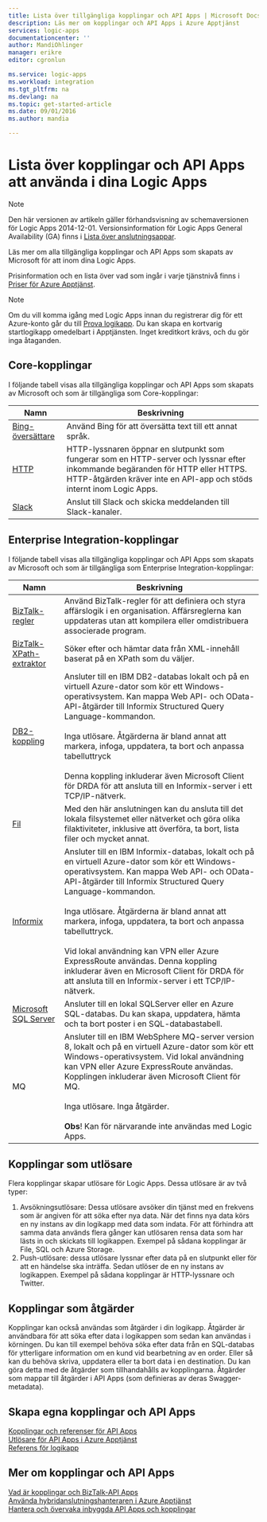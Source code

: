 ```yaml
---
title: Lista över tillgängliga kopplingar och API Apps | Microsoft Docs
description: Läs mer om kopplingar och API Apps i Azure Apptjänst
services: logic-apps
documentationcenter: ''
author: MandiOhlinger
manager: erikre
editor: cgronlun

ms.service: logic-apps
ms.workload: integration
ms.tgt_pltfrm: na
ms.devlang: na
ms.topic: get-started-article
ms.date: 09/01/2016
ms.author: mandia

---
```

# Lista över kopplingar och API Apps att använda i dina Logic Apps
> [!NOTE]
> Den här versionen av artikeln gäller förhandsvisning av schemaversionen för Logic Apps 2014-12-01. Versionsinformation för Logic Apps General Availability (GA) finns i [Lista över anslutningsappar](../connectors/apis-list.md).
> 
> 

Läs mer om alla tillgängliga kopplingar och API Apps som skapats av Microsoft för att inom dina Logic Apps.

Prisinformation och en lista över vad som ingår i varje tjänstnivå finns i [Priser för Azure Apptjänst](https://azure.microsoft.com/pricing/details/app-service/).

> [!NOTE]
> Om du vill komma igång med Logic Apps innan du registrerar dig för ett Azure-konto går du till [Prova logikapp](https://tryappservice.azure.com/?appservice=logic). Du kan skapa en kortvarig startlogikapp omedelbart i Apptjänsten. Inget kreditkort krävs, och du gör inga åtaganden.
> 
> 

## Core-kopplingar
I följande tabell visas alla tillgängliga kopplingar och API Apps som skapats av Microsoft och som är tillgängliga som Core-kopplingar:

| Namn | Beskrivning |
| --- | --- |
| [Bing-översättare](https://azure.microsoft.com/marketplace/partners/bing/microsofttranslator/) |Använd Bing för att översätta text till ett annat språk. |
| [HTTP](app-service-logic-connector-http.md) |HTTP-lyssnaren öppnar en slutpunkt som fungerar som en HTTP-server och lyssnar efter inkommande begäranden för HTTP eller HTTPS. HTTP-åtgärden kräver inte en API-app och stöds internt inom Logic Apps. |
| [Slack](app-service-logic-connector-slack.md) |Anslut till Slack och skicka meddelanden till Slack-kanaler. |

## Enterprise Integration-kopplingar
I följande tabell visas alla tillgängliga kopplingar och API Apps som skapats av Microsoft och som är tillgängliga som Enterprise Integration-kopplingar:

| Namn | Beskrivning |
| --- | --- |
| [BizTalk-regler](app-service-logic-use-biztalk-rules.md) |Använd BizTalk-regler för att definiera och styra affärslogik i en organisation. Affärsreglerna kan uppdateras utan att kompilera eller omdistribuera associerade program. |
| [BizTalk-XPath-extraktor](app-service-logic-xpath-extract.md) |Söker efter och hämtar data från XML-innehåll baserat på en XPath som du väljer. |
| [DB2-koppling](app-service-logic-connector-db2.md) |Ansluter till en IBM DB2-databas lokalt och på en virtuell Azure-dator som kör ett Windows-operativsystem. Kan mappa Web API- och OData-API-åtgärder till Informix Structured Query Language-kommandon. <br/><br/>Inga utlösare. Åtgärderna är bland annat att markera, infoga, uppdatera, ta bort och anpassa tabelluttryck<br/><br/>Denna koppling inkluderar även Microsoft Client för DRDA för att ansluta till en Informix-server i ett TCP/IP-nätverk. |
| [Fil](app-service-logic-connector-file.md) |Med den här anslutningen kan du ansluta till det lokala filsystemet eller nätverket och göra olika filaktiviteter, inklusive att överföra, ta bort, lista filer och mycket annat. |
| [Informix](app-service-logic-connector-informix.md) |Ansluter till en IBM Informix-databas, lokalt och på en virtuell Azure-dator som kör ett Windows-operativsystem. Kan mappa Web API- och OData-API-åtgärder till Informix Structured Query Language-kommandon.<br/><br/>Inga utlösare. Åtgärderna är bland annat att markera, infoga, uppdatera, ta bort och anpassa tabelluttryck.<br/><br/>Vid lokal användning kan VPN eller Azure ExpressRoute  användas. Denna koppling inkluderar även en Microsoft Client för DRDA för att ansluta till en Informix-server i ett TCP/IP-nätverk. |
| [Microsoft SQL Server](app-service-logic-connector-sql.md) |Ansluter till en lokal SQLServer eller en Azure SQL-databas. Du kan skapa, uppdatera, hämta och ta bort poster i en SQL-databastabell. |
| MQ |Ansluter till en IBM WebSphere MQ-server version 8, lokalt och på en virtuell Azure-dator som kör ett Windows-operativsystem. Vid lokal användning kan VPN eller Azure ExpressRoute  användas. Kopplingen inkluderar även Microsoft Client för MQ.<br/><br/>Inga utlösare. Inga åtgärder.<br/><br/>**Obs**! Kan för närvarande inte användas med Logic Apps. |

## Kopplingar som utlösare
Flera kopplingar skapar utlösare för Logic Apps. Dessa utlösare är av två typer:

1. Avsökningsutlösare: Dessa utlösare avsöker din tjänst med en frekvens som är angiven för att söka efter nya data. När det finns nya data körs en ny instans av din logikapp med data som indata. För att förhindra att samma data används flera gånger kan utlösaren rensa data som har lästs in och skickats till logikappen. Exempel på sådana kopplingar är File, SQL och Azure Storage.
2. Push-utlösare: dessa utlösare lyssnar efter data på en slutpunkt eller för att en händelse ska inträffa. Sedan utlöser de en ny instans av logikappen. Exempel på sådana kopplingar är HTTP-lyssnare och Twitter.

## Kopplingar som åtgärder
Kopplingar kan också användas som åtgärder i din logikapp. Åtgärder är användbara för att söka efter data i logikappen som sedan kan användas i körningen. Du kan till exempel behöva söka efter data från en SQL-databas för ytterligare information om en kund vid bearbetning av en order. Eller så kan du behöva skriva, uppdatera eller ta bort data i en destination. Du kan göra detta med de åtgärder som tillhandahålls av kopplingarna. Åtgärder som mappar till åtgärder i API Apps (som definieras av deras Swagger-metadata).

## Skapa egna kopplingar och API Apps
[Kopplingar och referenser för API Apps](http://aka.ms/appservicesconnectorreference)  
[Utlösare för API Apps i Azure Apptjänst](../app-service-api/app-service-api-dotnet-triggers.md)  
[Referens för logikapp](https://msdn.microsoft.com/library/azure/dn948510.aspx)

## Mer om kopplingar och API Apps
[Vad är kopplingar och BizTalk-API Apps](app-service-logic-what-are-biztalk-api-apps.md)  
[Använda hybridanslutningshanteraren i Azure Apptjänst](app-service-logic-hybrid-connection-manager.md)  
[Hantera och övervaka inbyggda API Apps och kopplingar](app-service-logic-monitor-your-connectors.md)

<!--HONumber=Oct16_HO3-->



